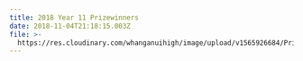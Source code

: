 ```yaml
---
title: 2018 Year 11 Prizewinners
date: 2018-11-04T21:18:15.003Z
file: >-
  https://res.cloudinary.com/whanganuihigh/image/upload/v1565926684/Prizewinners/2018/Master_Year_11_Prizegiving_Programme_2018.pdf
---
```


